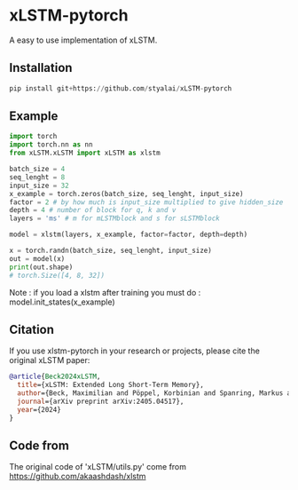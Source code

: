 # xLSTM-pytorch
A easy to use implementation of xLSTM.

## Installation
```python
pip install git+https://github.com/styalai/xLSTM-pytorch
```
## Example

```python
import torch
import torch.nn as nn
from xLSTM.xLSTM import xLSTM as xlstm

batch_size = 4
seq_lenght = 8
input_size = 32
x_example = torch.zeros(batch_size, seq_lenght, input_size)
factor = 2 # by how much is input_size multiplied to give hidden_size
depth = 4 # number of block for q, k and v
layers = 'ms' # m for mLSTMblock and s for sLSTMblock

model = xlstm(layers, x_example, factor=factor, depth=depth)

x = torch.randn(batch_size, seq_lenght, input_size)
out = model(x)
print(out.shape)
# torch.Size([4, 8, 32])
```
Note : if you load a xlstm after training you must do : model.init_states(x_example)
## Citation

If you use xlstm-pytorch in your research or projects, please cite the original xLSTM paper:

```bibtex
@article{Beck2024xLSTM,
  title={xLSTM: Extended Long Short-Term Memory},
  author={Beck, Maximilian and Pöppel, Korbinian and Spanring, Markus and Auer, Andreas and Prudnikova, Oleksandra and Kopp, Michael and Klambauer, Günter and Brandstetter, Johannes and Hochreiter, Sepp},
  journal={arXiv preprint arXiv:2405.04517},
  year={2024}
}
```
## Code from
The original code of 'xLSTM/utils.py' come from https://github.com/akaashdash/xlstm
